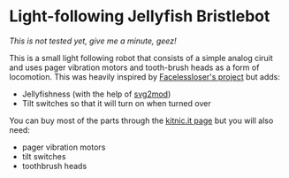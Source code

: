 # Light-following Jellyfish Bristlebot

*This is not tested yet, give me a minute, geez!*

This is a small light following robot that consists of a simple analog ciruit and uses pager vibration motors and tooth-brush heads as a form of locomotion. 
This was heavily inspired by [Facelessloser's project](https://facelesstech.wordpress.com/2016/08/15/light-following-bristle-bot/) but adds:

- Jellyfishness (with the help of [svg2mod](https://github.com/mtl/svg2mod))
- Tilt switches so that it will turn on when turned over

You can buy most of the parts through the [kitnic.it page](https://kitnic.it/boards/github.com/monostable/jelly) but you will also need:

- pager vibration motors
- tilt switches
- toothbrush heads

